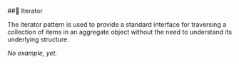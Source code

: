 ##🚧  Iterator

The iterator pattern is used to provide a standard interface for traversing a collection of items in an aggregate object without the need to understand its underlying structure.

*No example, yet.*
